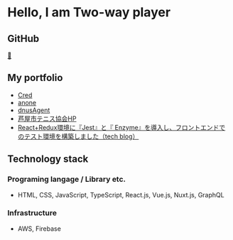 # Hello, I am Two-way player

## GitHub

[🐙](https://https://github.com/ystgs "GitHub")

## My portfolio

- [Cred](https://cred-biz.me/ "Cred")
- [anone](https://anone.me/ "anone")
- [dnusAgent](https://agent.dnus.jp/ "dnusAgent")
- [芦屋市テニス協会HP](https://ashiya-tennis.com/ "芦屋市テニス協会HP")
- [React+Redux環境に『Jest』と『 Enzyme』を導入し、フロントエンドでのテスト環境を構築しました（tech blog）](https://tech.zeals.co.jp/entry/2019/09/30/144410 "React+Redux環境に『Jest』と『 Enzyme』を導入し、フロントエンドでのテスト環境を構築しました")

## Technology stack

### Programing langage / Library etc.
- HTML, CSS, JavaScript, TypeScript, React.js, Vue.js, Nuxt.js, GraphQL
  
### Infrastructure
- AWS, Firebase
